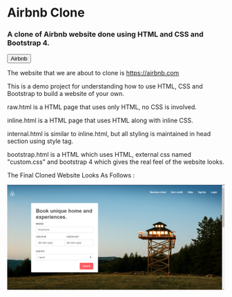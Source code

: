 # Airbnb Clone #

### A clone of Airbnb website done using HTML and CSS and Bootstrap 4. ###

<button class="button-save large">Airbnb</button>


The website that we are about to clone is https://airbnb.com

This is a demo project for understanding how to use HTML, CSS and Bootstrap to build a website of your own.

raw.html is a HTML page that uses only HTML, no CSS is involved.

inline.html is a HTML page that uses HTML along with inline CSS.

internal.html is similar to inline.html, but all styling is maintained in head section using style tag.

bootstrap.html is a HTML which uses HTML, external css named "custom.css" and bootstrap 4 which gives the real feel of the website looks.

The Final Cloned Website Looks As Follows : 

![Image Sample](clone.png)